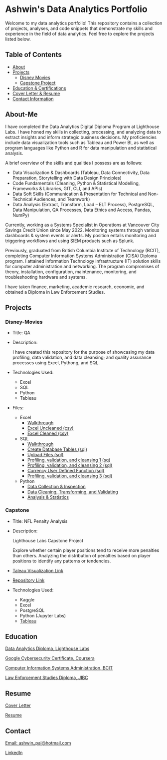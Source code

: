 # Ashwin's Data Analytics Portfolio

Welcome to my data analytics portfolio! This repository contains a collection of projects, analyses, and code snippets that demonstrate my skills and experience in the field of data analytics. Feel free to explore the projects listed below.

## Table of Contents
- [About](#About-Me)
- [Projects](#Projects)
  - [Disney Movies](#Disney-Movies)
  - [Capstone Project](#Capstone)
- [Education & Certifications](#Education)
- [Cover Letter & Resume](#Resume)
- [Contact Information](#Contact)

## About-Me

I have completed the Data Analytics Digital Diploma Program at Lighthouse Labs. I have honed my skills in collecting, processing, and analyzing data to extract insights and inform strategic business decisions. My proficiencies include data visualization tools such as Tableau and Power BI, as well as program languages like Python and R for data manipulation and statistical analysis.

A brief overview of the skills and qualities I possess are as follows:
- Data Visualization & Dashboards (Tableau, Data Connectivity, Data Preparation, Storytelling with Data Design Principles)
- Code Fundamentals (Cleaning, Python & Statistical Modelling, Frameworks & Libraries, GIT, CLI, and APIs)
- Data Soft Skills (Communication & Presentation for Technical and Non-Technical Audiences, and Teamwork)
- Data Analysis (Extract, Transform, Load – ELT Process), PostgreSQL, Data Manipulation, QA Processes, Data Ethics and Access, Pandas, NumPy)

Currently, working as a Systems Specialist in Operations at Vancouver City Savings Credit Union since May 2022. Monitoring systems through various dashboards & system events or alerts. My position entails monitoring and triggering workflows and using SIEM products such as Splunk.

Previously, graduated from British Columbia Institute of Technology (BCIT), completing Computer Information Systems Administration (CISA) Diploma program. I attained Information Technology infrastructure (IT) solution skills for computer administration and networking. The program compromises of theory, installation, configuration, maintenance, monitoring, and troubleshooting hardware and systems.

I have taken finance, marketing, academic research, economic, and obtained a Diploma in Law Enforcement Studies.

## Projects

### Disney-Movies

- Title: QA
  
- Description:

  I have created this repository for the purpose of showcasing my data profiling, data validation, and data cleansing; and quality assurance processes using Excel, Pythong, and SQL.
  
- Technologies Used:
  - Excel
  - SQL
  - Python
  - Tableau

- Files: 
  - Excel
    - [Walkthrough](https://github.com/brnhaze/Portfolio/blob/main/Disney_Movies/Cleaned/Excel/Cleaning_Excel.md)
    - [Excel Uncleaned (csv)](https://github.com/brnhaze/Portfolio/blob/main/Disney_Movies/Uncleaned/Disney_movies.csv)
    - [Excel Cleaned (csv)](https://github.com/brnhaze/Portfolio/blob/main/Disney_Movies/Cleaned/Excel/Disney_movies.csv)
  - SQL
    - [Walkthrough](https://github.com/brnhaze/Portfolio/blob/main/Disney_Movies/Cleaned/SQL/sql.md)
    - [Create Database Tables (sql)](https://github.com/brnhaze/Portfolio/blob/main/Disney_Movies/Cleaned/SQL/1%20Create%20dB%20and%20Table.sql)
    - [Upload Files (sql)](https://github.com/brnhaze/Portfolio/blob/main/Disney_Movies/Cleaned/SQL/2%20Upload%20FIle.sql)
    - [Profiling, validation, and cleansing 1 (sq)](https://github.com/brnhaze/Portfolio/blob/main/Disney_Movies/Cleaned/SQL/3%20Quality%20Assurance.sql)
    - [Profiling, validation, and cleansing 2 (sql)](https://github.com/brnhaze/Portfolio/blob/main/Disney_Movies/Cleaned/SQL/4%20Quality%20Assurance%202.sql)
    - [Currency User Defined Function (sql)](https://github.com/brnhaze/Portfolio/blob/main/Disney_Movies/Cleaned/SQL/5%20Quality%20Assurance%203.sql)
    - [Profiling, validation, and cleansing 3 (sql)]([https://github.com/brnhaze/QA/blob/main/Data/Cleaned/SQL/6%20Quality%20Assurance%204.sql](https://github.com/brnhaze/Portfolio/blob/main/Disney_Movies/Cleaned/SQL/6%20Quality%20Assurance%204.sql))
  - Python
    - [Data Collection & Inspection](https://github.com/brnhaze/Portfolio/blob/main/Disney_Movies/Cleaned/Python/1%20import_and_duplicates_columns.ipynb)
    - [Data Cleaning, Transforming, and Validating](https://github.com/brnhaze/Portfolio/blob/main/Disney_Movies/Cleaned/Python/2%20quality%20assurance.ipynb)
    - [Analysis & Statistics](https://github.com/brnhaze/Portfolio/blob/main/Disney_Movies/Cleaned/Python/3%20visualization%20and%20statistics.ipynb)

### Capstone

- Title: NFL Penalty Analysis
  
- Description:

  Lighthouse Labs Capstone Project

  Explore whether certain player positions tend to receive more penalties than others. Analyzing the distribution of penalties based on player positions to identify any patterns or tendencies.
  
- [Taleau Visualization Link](https://public.tableau.com/app/profile/ashwin.pal3698/viz/NFLPenaltyAnalysis/Story)

- [Repository Link](https://github.com/brnhaze/capstone) 

- Technologies Used:
  - Kaggle
  - Excel
  - PostgreSQL
  - Python (Jupyter Labs)
  - [Tableau](https://github.com/brnhaze/capstone/tree/main/Tableau)


## Education

  [Data Analytics Diploma, Lighthouse Labs](https://drive.google.com/file/d/1qZi7_tKmb5kzElikBvMGAhvracI2biPU/view)

  [Google Cybersecurity Certificate, Coursera](https://www.coursera.org/account/accomplishments/specialization/certificate/8LYTW9YMBCWP)

  [Computer Information Systems Administration, BCIT](https://drive.google.com/file/d/1nBbuoL2uJSxZW7VFi127-Ve5jHlG9nW1/view?usp=sharing)

  [Law Enforcement Studies Diploma, JIBC](https://drive.google.com/file/d/1_-KxEw3X4hKcqmvhLuSRbENABqgnv3M4/view?usp=sharing)

## Resume

[Cover Letter](https://drive.google.com/file/d/17Ep3T3Tyc9buxxoi-2oqE19fNRXZDOYe/view?usp=drive_link)

[Resume](https://drive.google.com/file/d/1qH_f-gV7jZJ6EJVaKLVLqviWFP2aoj54/view?usp=drive_link)

## Contact

  [Email: ashwin_pal@hotmail.com](mailto:ashwin_pal@hotmail.com)
  
  [LinkedIn](https://www.linkedin.com/in/ashwin-4609332a/)
